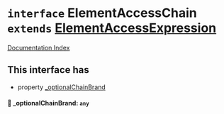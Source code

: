 # `interface` ElementAccessChain `extends` [ElementAccessExpression](../interface.ElementAccessExpression/README.md)

[Documentation Index](../README.md)

## This interface has

- property [\_optionalChainBrand](#-_optionalchainbrand-any)


#### 📄 \_optionalChainBrand: `any`



